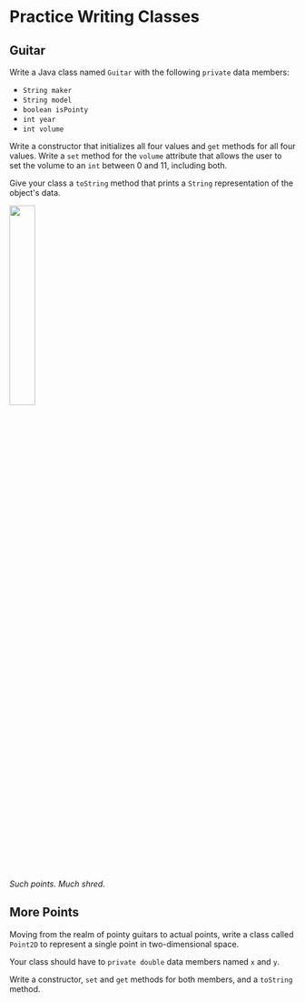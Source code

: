 # Practice Writing Classes

## Guitar

Write a Java class named `Guitar` with the following `private` data members:

- `String maker`
- `String model`
- `boolean isPointy`
- `int year`
- `int volume`

Write a constructor that initializes all four values and `get` methods for all four values. Write a `set` method for the `volume` attribute that allows the user to set the volume to an `int` between 0 and 11, including both.

Give your class a `toString` method that prints a `String` representation of the object's data.

<img src="http://4.bp.blogspot.com/-JUSnyfGjK6E/Ty1JBvrGqWI/AAAAAAAAKdQ/Mlx4X8TuJ80/s1600/h1.jpg" width="30%" />

*Such points. Much shred.*

## More Points

Moving from the realm of pointy guitars to actual points, write a class called `Point2D` to represent a single point in two-dimensional space.

Your class should have to `private double` data members named `x` and `y`.

Write a constructor, `set` and `get` methods for both members, and a `toString` method.
